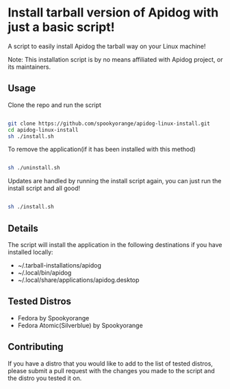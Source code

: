 # Install tarball version of Apidog with just a basic script!

A script to easily install Apidog the tarball way on your Linux machine!

Note: This installation script is by no means affiliated with Apidog project, or its maintainers.

## Usage

Clone the repo and run the script
```bash

git clone https://github.com/spookyorange/apidog-linux-install.git
cd apidog-linux-install
sh ./install.sh

```

To remove the application(if it has been installed with this method)
```bash

sh ./uninstall.sh

```

Updates are handled by running the install script again, you can just run the install script and all good!
```bash

sh ./install.sh

```

## Details

The script will install the application in the following destinations if you have installed locally:

- ~/.tarball-installations/apidog
- ~/.local/bin/apidog
- ~/.local/share/applications/apidog.desktop

## Tested Distros

- Fedora by Spookyorange
- Fedora Atomic(Silverblue) by Spookyorange

## Contributing

If you have a distro that you would like to add to the list of tested distros, please submit a pull request with the changes you made to the script and the distro you tested it on.

